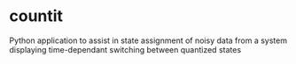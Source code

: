 countit
=======

Python application to assist in state assignment of noisy data from a system displaying time-dependant switching between quantized states
